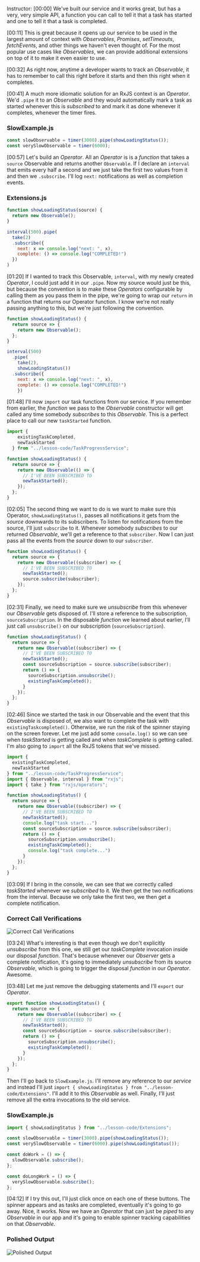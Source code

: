 Instructor: [00:00] We've built our service and it works great, but has a very, very simple API, a function you can call to tell it that a task has started and one to tell it that a task is completed.

[00:11] This is great because it opens up our service to be used in the largest amount of context with *Observables*, *Promises*, *setTimeouts*, *fetchEvents*, and other things we haven't even thought of. For the most popular use cases like *Observables*, we can provide additional extensions on top of it to make it even easier to use.

[00:32] As right now, anytime a developer wants to track an *Observable*, it has to remember to call this right before it starts and then this right when it completes.

[00:41] A much more idiomatic solution for an RxJS context is an *Operator*. We'd `.pipe` it to an *Observable* and they would automatically mark a task as started whenever this is *subscribed* to and mark it as done whenever it completes, whenever the timer fires.

### SlowExample.js
```js
const slowObservable = timer(3000).pipe(showLoadingStatus());
const verySlowObservable = timer(6000);
```

[00:57] Let's build an *Operator*. All an *Operator* is is a *function* that takes a `source` Observable and returns another `Observable`. If I declare an `interval` that emits every half a second and we just take the first two values from it and then we `.subscribe`. I'll log `next:` notifications as well as completion events.

### Extensions.js
```js
function showLoadingStatus(source) {
  return new Observable();
}

interval(500).pipe(
  take(2)
  .subscribe({
    next: x => console.log("next: ", x),
    complete: () => console.log("COMPLETED!")
  })
)
```

[01:20] If I wanted to track this Observable, `interval`, with my newly created *Operator*, I could just add it in our `.pipe`. Now my source would just be this, but because the convention is to make these *Operators* configurable by calling them as you pass them in the pipe, we're going to wrap our `return` in a function that returns our Operator function. I know we're not really passing anything to this, but we're just following the convention.

```js
function showLoadingStatus() {
  return source => {
    return new Observable();
  };
}

interval(500)
  .pipe(
    take(2),
    showLoadingStatus())
  .subscribe({
    next: x => console.log("next: ", x),
    complete: () => console.log("COMPLETED!")
    })
```

[01:48] I'll now `import` our task functions from our service. If you remember from earlier, the *function* we pass to the *Observable* constructor will get called any time somebody *subscribes* to this *Observable*. This is a perfect place to call our new `taskStarted` function.

```js
import {
    existingTaskCompleted,
    newTaskStarted
  } from "../lesson-code/TaskProgressService";

function showLoadingStatus() {
  return source => {
    return new Observable(() => {
      // I'VE BEEN SUBSCRIBED TO
      newTaskStarted();
    });
  };
}
```

[02:05] The second thing we want to do is we want to make sure this Operator, `showLoadingStatus()`, passes all notifications it gets from the *source* downwards to its subscribers. To listen for notifications from the source, I'll just `subscribe` to it. Whenever somebody *subscribes* to our returned *Observable*, we'll get a reference to that `subscriber`. Now I can just pass all the events from the *source* down to our `subscriber`.

```js
function showLoadingStatus() {
  return source => {
    return new Observable((subscriber) => {
      // I'VE BEEN SUBSCRIBED TO
      newTaskStarted();
      source.subscribe(subscriber);
    });
  };
}
```

[02:31] Finally, we need to make sure we *unsubscribe* from this whenever our *Observable* gets disposed of. I'll store a reference to the subscription, `sourceSubscription`. In the disposable *function* we learned about earlier, I'll just call `unsubscribe()` on our subscription (`sourceSubscription`).

```js
function showLoadingStatus() {
  return source => {
    return new Observable((subscriber) => {
      // I'VE BEEN SUBSCRIBED TO
      newTaskStarted();
      const sourceSubscription = source.subscribe(subscriber);
      return () => {
        sourceSubscription.unsubscribe();
        existingTaskCompleted();
      }
    });
  };
}
```

[02:46] Since we started the task in our Observable and the event that this *Observable* is disposed of, we also want to complete the task with `existingTaskcompleted()`. Otherwise, we run the risk of the spinner staying on the screen forever. Let me just add some `console.log()` so we can see when *taskStarted* is getting called and when *taskComplete* is getting called. I'm also going to `import` all the RxJS tokens that we've missed.

```js
import {
  existingTaskCompleted,
  newTaskStarted
} from "../lesson-code/TaskProgressService";
import { Observable, interval } from "rxjs";
import { take } from "rxjs/operators";

function showLoadingStatus() {
  return source => {
    return new Observable((subscriber) => {
      // I'VE BEEN SUBSCRIBED TO
      newTaskStarted();
      console.log("task start...")
      const sourceSubscription = source.subscribe(subscriber);
      return () => {
        sourceSubscription.unsubscribe();
        existingTaskCompleted();
        console.log("task complete...")
      }
    });
  };
}
```

[03:09] If I bring in the console, we can see that we correctly called *taskStarted* whenever we *subscribed* to it. We then get the two notifications from the interval. Because we only take the first two, we then get a complete notification.

### Correct Call Verifications
![Correct Call Verifications](https://res.cloudinary.com/dg3gyk0gu/image/upload/v1585168484/transcript-images/egghead-simplify-usage-of-your-reactive-service-by-building-an-rxjs-operator-to-manage-it-for-you-01697ee7-correct-call-verifications.jpg)

[03:24] What's interesting is that even though we don't explicitly *unsubscribe* from this one, we still get our *taskComplete* invocation inside our disposal *function*. That's because whenever our *Observer* gets a complete notification, it's going to immediately *unsubscribe* from its source *Observable*, which is going to trigger the disposal *function* in our *Operator*. Awesome.

[03:48] Let me just remove the debugging statements and I'll `export` our *Operator*. 

```js
export function showLoadingStatus() {
  return source => {
    return new Observable((subscriber) => {
      // I'VE BEEN SUBSCRIBED TO
      newTaskStarted();
      const sourceSubscription = source.subscribe(subscriber);
      return () => {
        sourceSubscription.unsubscribe();
        existingTaskCompleted();
      }
    });
  };
}
```

Then I'll go back to `SlowExample.js`. I'll remove any reference to our *service* and instead I'll just `import { showLoadingStatus } from "../lesson-code/Extensions"`. I'll add it to this *Observable* as well. Finally, I'll just remove all the extra invocations to the old service.

### SlowExample.js
```js
import { showLoadingStatus } from "../lesson-code/Extensions";  

const slowObservable = timer(3000).pipe(showLoadingStatus());
const verySlowObservable = timer(6000).pipe(showLoadingStatus());

const doWork = () => {
  slowObservable.subscribe();
};

const doLongWork = () => {
  verySlowObservable.subscribe();
};
```

[04:12] If I try this out, I'll just click once on each one of these buttons. The spinner appears and as tasks are completed, eventually it's going to go away. Nice, it works. Now we have an *Operator* that can just be *piped* to any *Observable* in our app and it's going to enable spinner tracking capabilities on that *Observable*.

### Polished Output
![Polished Output](https://res.cloudinary.com/dg3gyk0gu/image/upload/v1585168477/transcript-images/egghead-simplify-usage-of-your-reactive-service-by-building-an-rxjs-operator-to-manage-it-for-you-01697ee7-polished-output.jpg)
